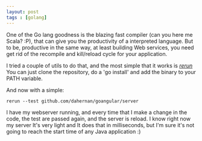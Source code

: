 ```yaml
---
layout: post
tags : [golang]
---
```


One of the Go lang goodness is the blazing fast compiler (can you here me Scala? :P), that can give you the productivity of a interpreted language.
But to be, productive in the same way, at least building Web services, you need get rid of the recompile and kill/reload cycle for your application.

I tried a couple of utils to do that, and the most simple that it works is [*rerun*](https://github.com/skelterjohn/rerun)
You can just clone the repository, do a 'go install' and add the binary to your PATH variable. 

And now with a simple:

```
rerun --test github.com/dahernan/goangular/server
```

I have my webserver running, and every time that I make a change in the code, the test are passed again, and the server is reload. I know right now my server It's very light and It does that in milliseconds, but I'm sure it's not going to reach the start time of any Java application :)  


